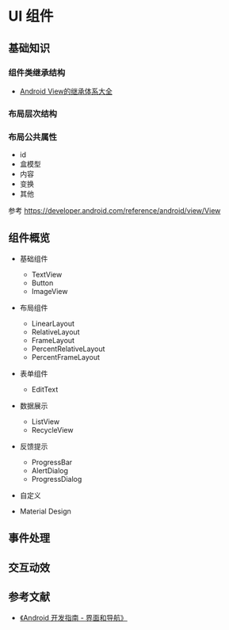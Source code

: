 # UI 组件

## 基础知识

### 组件类继承结构

- [Android View的继承体系大全](https://blog.csdn.net/lsyz0021/article/details/53144273)

### 布局层次结构

### 布局公共属性

- id
- 盒模型
- 内容
- 变换
- 其他

参考 https://developer.android.com/reference/android/view/View

## 组件概览

- 基础组件

	- TextView
	- Button
	- ImageView

- 布局组件

	- LinearLayout
	- RelativeLayout
	- FrameLayout
	- PercentRelativeLayout
	- PercentFrameLayout

- 表单组件

	- EditText

- 数据展示

	- ListView
	- RecycleView

- 反馈提示

	- ProgressBar
	- AlertDialog
	- ProgressDialog

- 自定义
- Material Design

## 事件处理

## 交互动效

## 参考文献

- [《Android 开发指南 - 界面和导航》](https://developer.android.com/guide/topics/ui)
